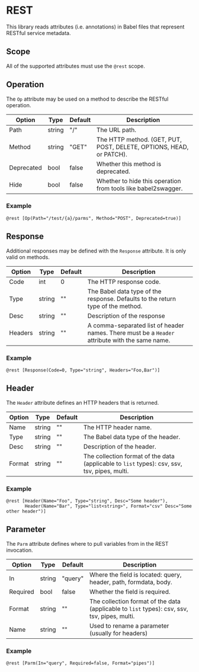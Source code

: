 REST
====

This library reads attributes (i.e. annotations) in Babel files that represent RESTful service metadata.

Scope
-----

All of the supported attributes must use the `@rest` scope.

Operation
---------

The `Op` attribute may be used on a method to describe the RESTful operation.

Option     | Type   | Default | Description
-----------|--------|---------|------------
Path       | string | "/"     | The URL path.
Method     | string | "GET"   | The HTTP method. (GET, PUT, POST, DELETE, OPTIONS, HEAD, or PATCH).
Deprecated | bool   | false   | Whether this method is deprecated.
Hide       | bool   | false   | Whether to hide this operation from tools like babel2swagger.

### Example

	@rest [Op(Path="/test/{a}/parms", Method="POST", Deprecated=true)]

Response
--------

Additional responses may be defined with the `Response` attribute. It is only valid on methods.

Option  | Type   | Default | Description
--------|--------|---------|------------
Code    | int    | 0       | The HTTP response code.
Type    | string | ""      | The Babel data type of the response. Defaults to the return type of the method.
Desc    | string | ""      | Description of the response
Headers | string | ""      | A comma-separated list of header names. There must be a `Header` attribute with the same name.

### Example

	@rest [Response(Code=0, Type="string", Headers="Foo,Bar")]

Header
------

The `Header` attribute defines an HTTP headers that is returned.

Option  | Type   | Default | Description
--------|--------|---------|------------
Name    | string | ""      | The HTTP header name.
Type    | string | ""      | The Babel data type of the header.
Desc    | string | ""      | Description of the header.
Format  | string | ""      | The collection format of the data (applicable to `list` types): csv, ssv, tsv, pipes, multi.

### Example

	@rest [Header(Name="Foo", Type="string", Desc="Some header"),
	       Header(Name="Bar", Type="list<string>", Format="csv" Desc="Some other header")]

Parameter
---------

The `Parm` attribute defines where to pull variables from in the REST invocation.

Option   | Type   | Default | Description
---------|--------|---------|------------
In       | string | "query" | Where the field is located: query, header, path, formdata, body.
Required | bool   | false   | Whether the field is required.
Format   | string | ""      |The collection format of the data (applicable to `list` types): csv, ssv, tsv, pipes, multi.
Name     | string | ""      | Used to rename a parameter (usually for headers)


### Example

	@rest [Parm(In="query", Required=false, Format="pipes")]
